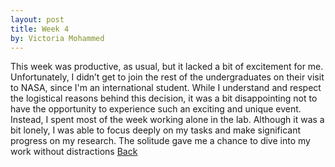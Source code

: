 ```yaml
---
layout: post
title: Week 4
by: Victoria Mohammed
---
```

This week was productive, as usual, but it lacked a bit of excitement for me. Unfortunately, I didn’t get to join the rest of the undergraduates on their visit to NASA, since I'm an international student. While I understand and respect the logistical reasons behind this decision, it was a bit disappointing not to have the opportunity to experience such an exciting and unique event.
Instead, I spent most of the week working alone in the lab. Although it was a bit lonely, I was able to focus deeply on my tasks and make significant progress on my research. The solitude gave me a chance to dive into my work without distractions
[Back](./)

